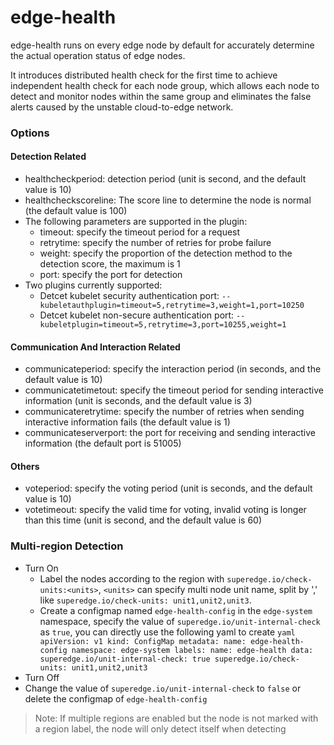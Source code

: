# edge-health

edge-health runs on every edge node by default for accurately determine the actual operation status of edge nodes.

It introduces distributed health check for the first time to achieve independent health check for each node group, which allows each node to detect and monitor nodes within the same group and eliminates the false alerts caused by the unstable cloud-to-edge network.

### Options
#### Detection Related
   - healthcheckperiod: detection period (unit is second, and the default value is 10)
   - healthcheckscoreline: The score line to determine the node is normal (the default value is 100)
   - The following parameters are supported in the plugin:
     - timeout: specify the timeout period for a request
     - retrytime: specify the number of retries for probe failure
     - weight: specify the proportion of the detection method to the detection score, the maximum is 1
     - port: specify the port for detection
   - Two plugins currently supported:
     - Detcet kubelet security authentication port: `--kubeletauthplugin=timeout=5,retrytime=3,weight=1,port=10250`
     - Detcet kubelet non-secure authentication port: `--kubeletplugin=timeout=5,retrytime=3,port=10255,weight=1`

#### Communication And Interaction Related
- communicateperiod: specify the interaction period (in seconds, and the default value is 10)
- communicatetimetout: specify the timeout period for sending interactive information (unit is seconds, and the default value is 3)
- communicateretrytime: specify the number of retries when sending interactive information fails (the default value is 1)
- communicateserverport: the port for receiving and sending interactive information (the default port is 51005)

#### Others
- voteperiod: specify the voting period (unit is seconds, and the default value is 10)
- votetimeout: specify the valid time for voting, invalid voting is longer than this time (unit is second, and the default value is 60)

### Multi-region Detection
- Turn On
  - Label the nodes according to the region with `superedge.io/check-units:<units>`, `<units>` can specify multi node unit name, split by ',' like `superedge.io/check-units: unit1,unit2,unit3`.
  - Create a configmap named `edge-health-config` in the `edge-system` namespace, specify the value of `superedge.io/unit-internal-check` as `true`, you can directly use the following yaml to create
          ```yaml
          apiVersion: v1
          kind: ConfigMap
          metadata:
            name: edge-health-config
            namespace: edge-system
          labels:
            name: edge-health
          data:
            superedge.io/unit-internal-check: true
            superedge.io/check-units: unit1,unit2,unit3
          ```
- Turn Off
 - Change the value of `superedge.io/unit-internal-check` to `false` or delete the configmap of `edge-health-config`

> Note: If multiple regions are enabled but the node is not marked with a region label, the node will only detect itself when detecting
